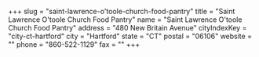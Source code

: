 +++
slug = "saint-lawrence-o'toole-church-food-pantry"
title = "Saint Lawrence O'toole Church Food Pantry"
name = "Saint Lawrence O'toole Church Food Pantry"
address = "480 New Britain Avenue"
cityIndexKey = "city-ct-hartford"
city = "Hartford"
state = "CT"
postal = "06106"
website = ""
phone = "860-522-1129"
fax = ""
+++
